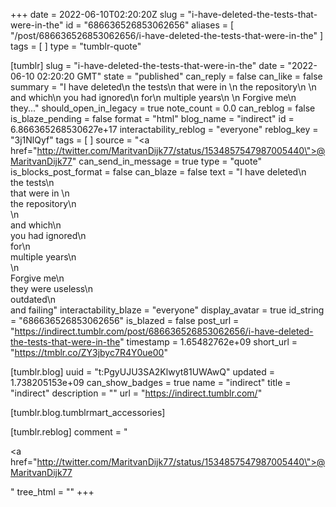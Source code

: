 +++
date = 2022-06-10T02:20:20Z
slug = "i-have-deleted-the-tests-that-were-in-the"
id = "686636526853062656"
aliases = [ "/post/686636526853062656/i-have-deleted-the-tests-that-were-in-the" ]
tags = [ ]
type = "tumblr-quote"

[tumblr]
slug = "i-have-deleted-the-tests-that-were-in-the"
date = "2022-06-10 02:20:20 GMT"
state = "published"
can_reply = false
can_like = false
summary = "I have deleted\n the tests\n that were in \n the repository\n \n and which\n you had ignored\n for\n multiple years\n \n Forgive me\n they..."
should_open_in_legacy = true
note_count = 0.0
can_reblog = false
is_blaze_pending = false
format = "html"
blog_name = "indirect"
id = 6.866365268530627e+17
interactability_reblog = "everyone"
reblog_key = "3j1NlQyf"
tags = [ ]
source = "<a href=\"http://twitter.com/MaritvanDijk77/status/1534857547987005440\">@MaritvanDijk77</a>"
can_send_in_message = true
type = "quote"
is_blocks_post_format = false
can_blaze = false
text = "I have deleted\n<br/>the tests\n<br/>that were in \n<br/>the repository\n<br/>\n<br/>and which\n<br/>you had ignored\n<br/>for\n<br/>multiple years\n<br/>\n<br/>Forgive me\n<br/>they were useless\n<br/>outdated\n<br/>and failing"
interactability_blaze = "everyone"
display_avatar = true
id_string = "686636526853062656"
is_blazed = false
post_url = "https://indirect.tumblr.com/post/686636526853062656/i-have-deleted-the-tests-that-were-in-the"
timestamp = 1.65482762e+09
short_url = "https://tmblr.co/ZY3jbyc7R4Y0ue00"

[tumblr.blog]
uuid = "t:PgyUJU3SA2Klwyt81UWAwQ"
updated = 1.738205153e+09
can_show_badges = true
name = "indirect"
title = "indirect"
description = ""
url = "https://indirect.tumblr.com/"

[tumblr.blog.tumblrmart_accessories]

[tumblr.reblog]
comment = "<p><a href=\"http://twitter.com/MaritvanDijk77/status/1534857547987005440\">@MaritvanDijk77</a></p>"
tree_html = ""
+++
